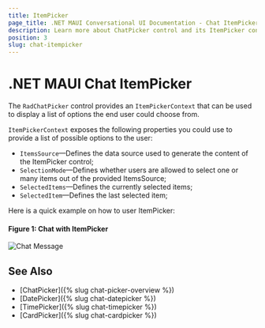 ```yaml
---
title: ItemPicker
page_title: .NET MAUI Conversational UI Documentation - Chat ItemPicker
description: Learn more about ChatPicker control and its ItemPicker context
position: 3
slug: chat-itempicker
---
```


# .NET MAUI Chat ItemPicker 

The `RadChatPicker` control provides an `ItemPickerContext` that can be used to display a list of options the end user could choose from.

`ItemPickerContext` exposes the following properties you could use to provide a list of possible options to the user:

* `ItemsSource`&mdash;Defines the data source used to generate the content of the ItemPicker control;
* `SelectionMode`&mdash;Defines whether users are allowed to select one or many items out of the provided ItemsSource;
* `SelectedItems`&mdash;Defines the currently selected items;
* `SelectedItem`&mdash;Defines the last selected item;

Here is a quick example on how to user ItemPicker:

<snippet id='chat-chatpicker-itempicker' />
	
#### Figure 1: Chat with ItemPicker

![Chat Message](images/)

## See Also

- [ChatPicker]({% slug chat-picker-overview %})
- [DatePicker]({% slug chat-datepicker %})
- [TimePicker]({% slug chat-timepicker %})
- [CardPicker]({% slug chat-cardpicker %})